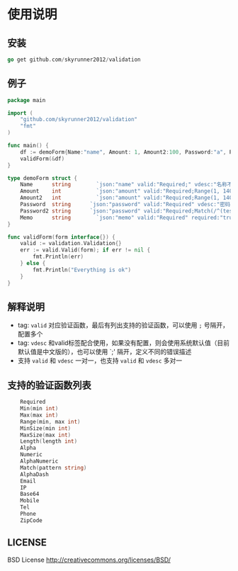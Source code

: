 # 使用说明


## 安装

```go
go get github.com/skyrunner2012/validation
```

## 例子

```go
package main

import (
    "github.com/skyrunner2012/validation"
    "fmt"
)

func main() {
    df := demoForm{Name:"name", Amount: 1, Amount2:100, Password:"a", Password2:"dd"}
    validForm(&df)
}

type demoForm struct {
    Name      string        `json:"name" valid:"Required;" vdesc:"名称不能为空" required:"true" description:"名称"`
    Amount    int           `json:"amount" valid:"Required;Range(1, 140)" vdesc:"金额不能为空" required:"true" description:"金额"`
    Amount2   int           `json:"amount" valid:"Required;Range(1, 140)" vdesc:"金额不能为空;无效金额，范围为1到140之间" required:"true" description:"金额"`
    Password  string      `json:"password" valid:"Required" vdesc:"密码不能为空" required:"true" description:"密码"`
    Password2 string      `json:"password" valid:"Required;Match(/^(test)?\\w*@;com$/)" vdesc:"密码不能为空;密码不符合密码规范" required:"true" description:"密码"`
    Memo      string        `json:"memo" valid:"Required" required:"true" description:"备注"`
}

func validForm(form interface{}) {
    valid := validation.Validation{}
    err := valid.Valid(form); if err != nil {
        fmt.Println(err)
    } else {
        fmt.Println("Everything is ok")
    }
}
```

## 解释说明

* tag: `valid` 对应验证函数，最后有列出支持的验证函数，可以使用 `;` 号隔开，配置多个
* tag: `vdesc` 和valid标签配合使用，如果没有配置，则会使用系统默认值（目前默认值是中文版的），也可以使用 `;' 隔开，定义不同的错误描述
* 支持 `valid` 和 `vdesc` 一对一，也支持 `valid` 和 `vdesc` 多对一

## 支持的验证函数列表

```go
	Required
	Min(min int)
	Max(max int)
	Range(min, max int)
	MinSize(min int)
	MaxSize(max int)
	Length(length int)
	Alpha
	Numeric
	AlphaNumeric
	Match(pattern string)
	AlphaDash
	Email
	IP
	Base64
	Mobile
	Tel
	Phone
	ZipCode
```


## LICENSE

BSD License http://creativecommons.org/licenses/BSD/
